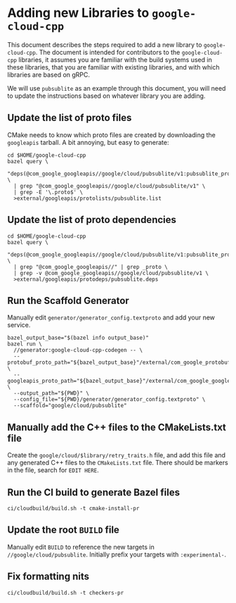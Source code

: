 # Adding new Libraries to `google-cloud-cpp`

This document describes the steps required to add a new library to
`google-cloud-cpp`. The document is intended for contributors to the
`google-cloud-cpp` libraries, it assumes you are familiar with the build systems
used in these libraries, that you are familiar with existing libraries, and with
which libraries are based on gRPC.

We will use `pubsublite` as an example through this document, you will need to
update the instructions based on whatever library you are adding.

## Update the list of proto files

CMake needs to know which proto files are created by downloading the
`googleapis` tarball. A bit annoying, but easy to generate:

```shell
cd $HOME/google-cloud-cpp
bazel query \
  "deps(@com_google_googleapis//google/cloud/pubsublite/v1:pubsublite_proto)" \
  | grep "@com_google_googleapis//google/cloud/pubsublite/v1" \
  | grep -E '\.proto$' \
  >external/googleapis/protolists/pubsublite.list
```

## Update the list of proto dependencies

```shell
cd $HOME/google-cloud-cpp
bazel query \
  "deps(@com_google_googleapis//google/cloud/pubsublite/v1:pubsublite_proto)" \
  | grep "@com_google_googleapis//" | grep _proto \
  | grep -v @com_google_googleapis//google/cloud/pubsublite/v1 \
  >external/googleapis/protodeps/pubsublite.deps
```

## Run the Scaffold Generator

Manually edit `generator/generator_config.textproto` and add your new service.

```shell
bazel_output_base="$(bazel info output_base)"
bazel run \
  //generator:google-cloud-cpp-codegen -- \
  --protobuf_proto_path="${bazel_output_base}"/external/com_google_protobuf/src \
  --googleapis_proto_path="${bazel_output_base}"/external/com_google_googleapis \
  --output_path="${PWD}" \
  --config_file="${PWD}/generator/generator_config.textproto" \
  --scaffold="google/cloud/pubsublite"
```

## Manually add the C++ files to the CMakeLists.txt file

Create the `google/cloud/$library/retry_traits.h` file, and add this file and
any generated C++ files to the `CMakeLists.txt` file. There should be markers
in the file, search for `EDIT HERE`.

## Run the CI build to generate Bazel files

```shell
ci/cloudbuild/build.sh -t cmake-install-pr
```

## Update the root `BUILD` file

Manually edit `BUILD` to reference the new targets in
`//google/cloud/pubsublite`. Initially prefix your targets with
`:experimental-`.

## Fix formatting nits

```shell
ci/cloudbuild/build.sh -t checkers-pr
```
